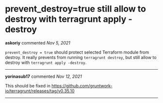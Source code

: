 # prevent_destroy=true still allow to destroy with terragrunt apply -destroy

**askoriy** commented *Nov 5, 2021*

`prevent_destroy = true` should protect selected Terraform module from destroy.
It really prevents from running `terragrunt destroy`, but still allow to destroy with `terragrunt apply -destroy`.
<br />
***


**yorinasub17** commented *Nov 12, 2021*

This should be fixed in https://github.com/gruntwork-io/terragrunt/releases/tag/v0.35.10 
***

